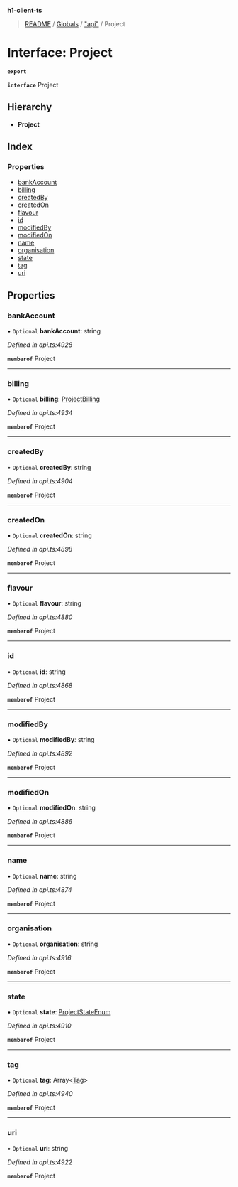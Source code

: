 **h1-client-ts**

> [README](../README.md) / [Globals](../globals.md) / ["api"](../modules/_api_.md) / Project

# Interface: Project

**`export`** 

**`interface`** Project

## Hierarchy

* **Project**

## Index

### Properties

* [bankAccount](_api_.project.md#bankaccount)
* [billing](_api_.project.md#billing)
* [createdBy](_api_.project.md#createdby)
* [createdOn](_api_.project.md#createdon)
* [flavour](_api_.project.md#flavour)
* [id](_api_.project.md#id)
* [modifiedBy](_api_.project.md#modifiedby)
* [modifiedOn](_api_.project.md#modifiedon)
* [name](_api_.project.md#name)
* [organisation](_api_.project.md#organisation)
* [state](_api_.project.md#state)
* [tag](_api_.project.md#tag)
* [uri](_api_.project.md#uri)

## Properties

### bankAccount

• `Optional` **bankAccount**: string

*Defined in api.ts:4928*

**`memberof`** Project

___

### billing

• `Optional` **billing**: [ProjectBilling](_api_.projectbilling.md)

*Defined in api.ts:4934*

**`memberof`** Project

___

### createdBy

• `Optional` **createdBy**: string

*Defined in api.ts:4904*

**`memberof`** Project

___

### createdOn

• `Optional` **createdOn**: string

*Defined in api.ts:4898*

**`memberof`** Project

___

### flavour

• `Optional` **flavour**: string

*Defined in api.ts:4880*

**`memberof`** Project

___

### id

• `Optional` **id**: string

*Defined in api.ts:4868*

**`memberof`** Project

___

### modifiedBy

• `Optional` **modifiedBy**: string

*Defined in api.ts:4892*

**`memberof`** Project

___

### modifiedOn

• `Optional` **modifiedOn**: string

*Defined in api.ts:4886*

**`memberof`** Project

___

### name

• `Optional` **name**: string

*Defined in api.ts:4874*

**`memberof`** Project

___

### organisation

• `Optional` **organisation**: string

*Defined in api.ts:4916*

**`memberof`** Project

___

### state

• `Optional` **state**: [ProjectStateEnum](../enums/_api_.projectstateenum.md)

*Defined in api.ts:4910*

**`memberof`** Project

___

### tag

• `Optional` **tag**: Array\<[Tag](_api_.tag.md)>

*Defined in api.ts:4940*

**`memberof`** Project

___

### uri

• `Optional` **uri**: string

*Defined in api.ts:4922*

**`memberof`** Project

